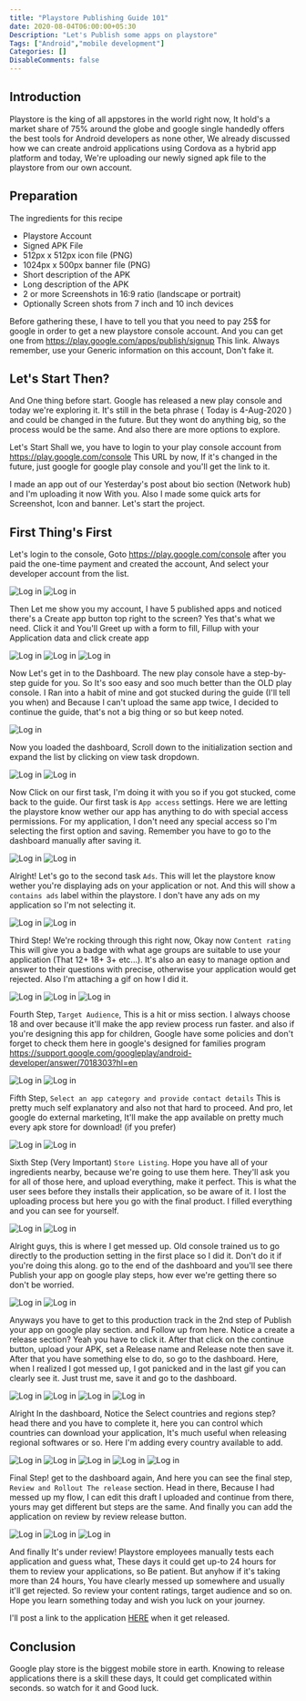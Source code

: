 ```yaml
---
title: "Playstore Publishing Guide 101"
date: 2020-08-04T06:00:00+05:30
Description: "Let's Publish some apps on playstore"
Tags: ["Android","mobile development"]
Categories: []
DisableComments: false
---
```


## Introduction

Playstore is the king of all appstores in the world right now, It hold's a market share of 75% around the globe and google single handedly offers the best tools for Android developers as none other, We already discussed how we can create android applications using Cordova as a hybrid app platform and today, We're uploading our newly signed apk file to the playstore from our own account.

## Preparation

The ingredients for this recipe
* Playstore Account
* Signed APK File
* 512px x 512px icon file (PNG)
* 1024px x 500px banner file (PNG)
* Short description of the APK
* Long description of the APK
* 2 or more Screenshots in 16:9 ratio (landscape or portrait)
* Optionally Screen shots from 7 inch and 10 inch devices

Before gathering these, I have to tell you that you need to pay 25$ for google in order to get a new playstore console account. And you can get one from https://play.google.com/apps/publish/signup This link. Always remember, use your Generic information on this account, Don't fake it.

## Let's Start Then?

And One thing before start. Google has released a new play console and today we're exploring it. It's still in the beta phrase ( Today is 4-Aug-2020 ) and could be changed in the future. But they wont do anything big, so the process would be the same. And also there are more options to explore.

Let's Start Shall we, you have to login to your play console account from https://play.google.com/console This URL by now, If it's changed in the future, just google for google play console and you'll get the link to it.

I made an app out of our Yesterday's post about bio section (Network hub) and I'm uploading it now With you. Also I made some quick arts for Screenshot, Icon and banner. Let's start the project.

## First Thing's First

Let's login to the console, Goto https://play.google.com/console after you paid the one-time payment and created the account, And select your developer account from the list.

![Log in](/uploads/20200804_01.png)
![Log in](/uploads/20200804_02.png)

Then Let me show you my account, I have 5 published apps and noticed there's a Create app button top right to the screen? Yes that's what we need. Click it and You'll Greet up with a form to fill, Fillup with your Application data and click create app

![Log in](/uploads/20200804_03.png)
![Log in](/uploads/20200804_04.gif)
![Log in](/uploads/20200804_05.png)

Now Let's get in to the Dashboard. The new play console have a step-by-step guide for you. So It's soo easy and soo much better than the OLD play console. I Ran into a habit of mine and got stucked during the guide (I'll tell you when) and Because I can't upload the same app twice, I decided to continue the guide, that's not a big thing or so but keep noted.

![Log in](/uploads/20200804_06.png)

Now you loaded the dashboard, Scroll down to the initialization section and expand the list by clicking on view task dropdown.

![Log in](/uploads/20200804_07.png)
![Log in](/uploads/20200804_08.png)

Now Click on our first task, I'm doing it with you so if you got stucked, come back to the guide. Our first task is `App access` settings. Here we are letting the playstore know wether our app has anything to do with special access permissions. For my application, I don't need any special access so I'm selecting the first option and saving. Remember you have to go to the dashboard manually after saving it.

![Log in](/uploads/20200804_09.png)
![Log in](/uploads/20200804_10.png)

Alright! Let's go to the second task `Ads`. This will let the playstore know wether you're displaying ads on your application or not. And this will show a `contains ads` label within the playstore. I don't have any ads on my application so I'm not selecting it.

![Log in](/uploads/20200804_11.png)
![Log in](/uploads/20200804_12.png)

Third Step! We're rocking through this right now, Okay now `Content rating` This will give you a badge with what age groups are suitable to use your application (That 12+ 18+ 3+ etc...). It's also an easy to manage option and answer to their questions with precise, otherwise your application would get rejected. Also I'm attaching a gif on how I did it.

![Log in](/uploads/20200804_13.png)
![Log in](/uploads/20200804_14.png)
![Log in](/uploads/20200804_15.gif)

Fourth Step, `Target Audience`, This is a hit or miss section. I always choose 18 and over because it'll make the app review process run faster. and also if you're designing this app for children, Google have some policies and don't forget to check them here in google's designed for families program https://support.google.com/googleplay/android-developer/answer/7018303?hl=en

![Log in](/uploads/20200804_16.png)
![Log in](/uploads/20200804_17.gif)

Fifth Step, `Select an app category and provide contact details` This is pretty much self explanatory and also not that hard to proceed. And pro, let google do external marketing, It'll make the app available on pretty much every apk store for download! (if you prefer)

![Log in](/uploads/20200804_18.png)
![Log in](/uploads/20200804_19.gif)

Sixth Step (Very Important) `Store Listing`. Hope you have all of your ingredients nearby, because we're going to use them here. They'll ask you for all of those here, and upload everything, make it perfect. This is what the user sees before they installs their application, so be aware of it. I lost the uploading process but here you go with the final product. I filled everything and you can see for yourself.

![Log in](/uploads/20200804_20.png)
![Log in](/uploads/20200804_21.gif)

Alright guys, this is where I get messed up. Old console trained us to go directly to the production setting in the first place so I did it. Don't do it if you're doing this along. go to the end of the dashboard and you'll see there Publish your app on google play steps, how ever we're getting there so don't be worried.

![Log in](/uploads/20200804_22.png)
![Log in](/uploads/20200804_23.png)

Anyways you have to get to this production track in the 2nd step of Publish your app on google play section. and Follow up from here. Notice a create a release section? Yeah you have to click it. After that click on the continue button, upload your APK, set a Release name and Release note then save it. After that you have something else to do, so go to the dashboard. Here, when I realized I got messed up, I got panicked and in the last gif you can clearly see it. Just trust me, save it and go to the dashboard.

![Log in](/uploads/20200804_24.png)
![Log in](/uploads/20200804_25.gif)
![Log in](/uploads/20200804_26.png)
![Log in](/uploads/20200804_27.gif)

Alright In the dashboard, Notice the Select countries and regions step? head there and you have to complete it, here you can control which countries can download your application, It's much useful when releasing regional softwares or so. Here I'm adding every country available to add.

![Log in](/uploads/20200804_28.png)
![Log in](/uploads/20200804_29.png)
![Log in](/uploads/20200804_30.png)
![Log in](/uploads/20200804_31.png)
![Log in](/uploads/20200804_32.png)

Final Step! get to the dashboard again, And here you can see the final step, `Review and Rollout The release` section. Head in there, Because I had messed up my flow, I can edit this draft I uploaded and continue from there, yours may get different but steps are the same. And finally you can add the application on review by review release button.

![Log in](/uploads/20200804_33.png)
![Log in](/uploads/20200804_34.png)
![Log in](/uploads/20200804_35.gif)

And finally It's under review! Playstore employees manually tests each application and guess what, These days it could get up-to 24 hours for them to review your applications, so Be patient. But anyhow if it's taking more than 24 hours, You have clearly messed up somewhere and usually it'll get rejected. So review your content ratings, target audience and so on. Hope you learn something today and wish you luck on your journey.

I'll post a link to the application [HERE](https://play.google.com/store/apps/details?id=tk.tecinpact.bio) when it get released.

## Conclusion

Google play store is the biggest mobile store in earth. Knowing to release applications there is a skill these days, It could get complicated within seconds. so watch for it and Good luck.